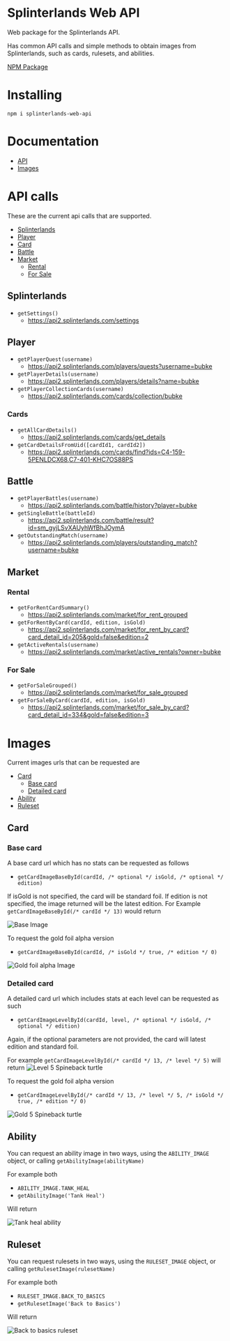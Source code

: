 # Splinterlands Web API

Web package for the Splinterlands API.

Has common API calls and simple methods to obtain images from Splinterlands, such as cards, rulesets, and abilities.

[NPM Package](https://www.npmjs.com/package/splinterlands-web-api)

# Installing

`npm i splinterlands-web-api`

# Documentation

- [API](#api-calls)
- [Images](#images)

# API calls

These are the current api calls that are supported.

- [Splinterlands](#splinterlands)
- [Player](#player)
- [Card](#card)
- [Battle](#battle)
- [Market](#market)
  - [Rental](#rental)
  - [For Sale](#for-sale)

## Splinterlands

- `getSettings()`
  - https://api2.splinterlands.com/settings

## Player

- `getPlayerQuest(username)`
  - https://api2.splinterlands.com/players/quests?username=bubke
- `getPlayerDetails(username)`
  - https://api2.splinterlands.com/players/details?name=bubke
- `getPlayerCollectionCards(username)`
  - https://api2.splinterlands.com/cards/collection/bubke

### Cards

- `getAllCardDetails()`
  - https://api2.splinterlands.com/cards/get_details
- `getCardDetailsFromUid([cardId1, cardId2])`
  - https://api2.splinterlands.com/cards/find?ids=C4-159-5PENLDCX68,C7-401-KHC7OS88PS

## Battle

- `getPlayerBattles(username)`
  - https://api2.splinterlands.com/battle/history?player=bubke
- `getSingleBattle(battleId)`
  - https://api2.splinterlands.com/battle/result?id=sm_gyjLSvXAUyhWfBhJOymA
- `getOutstandingMatch(username)`
  - https://api2.splinterlands.com/players/outstanding_match?username=bubke

## Market

### Rental

- `getForRentCardSummary()`
  - https://api2.splinterlands.com/market/for_rent_grouped
- `getForRentByCard(cardId, edition, isGold)`
  - https://api2.splinterlands.com/market/for_rent_by_card?card_detail_id=205&gold=false&edition=2
- `getActiveRentals(username)`
  - https://api2.splinterlands.com/market/active_rentals?owner=bubke

### For Sale

- `getForSaleGrouped()`
  - https://api2.splinterlands.com/market/for_sale_grouped
- `getForSaleByCard(cardId, edition, isGold)`
  - https://api2.splinterlands.com/market/for_sale_by_card?card_detail_id=334&gold=false&edition=3

# Images

Current images urls that can be requested are

- [Card](#card)
  - [Base card](#base-card)
  - [Detailed card](#detailed-card)
- [Ability](#ability)
- [Ruleset](#ruleset)

## Card

### Base card

A base card url which has no stats can be requested as follows

- `getCardImageBaseById(cardId, /* optional */ isGold, /* optional */ edition)`

If isGold is not specified, the card will be standard foil. If edition is not specified, the image returned will be the latest edition. For Example `getCardImageBaseById(/* cardId */ 13)` would return

![Base Image](https://d36mxiodymuqjm.cloudfront.net/cards_beta/Spineback%20Turtle.png)

To request the gold foil alpha version

- `getCardImageBaseById(cardId, /* isGold */ true, /* edition */ 0)`

![Gold foil alpha Image](https://d36mxiodymuqjm.cloudfront.net/cards_v2.2/Spineback%20Turtle_gold.png)

### Detailed card

A detailed card url which includes stats at each level can be requested as such

- `getCardImageLevelById(cardId, level, /* optional */ isGold, /* optional */ edition)`

Again, if the optional parameters are not provided, the card will latest edition and standard foil.

For example `getCardImageLevelById(/* cardId */ 13, /* level */ 5)` will return
![Level 5 Spineback turtle](https://d36mxiodymuqjm.cloudfront.net/cards_by_level/beta/Spineback%20Turtle_lv5.png)

To request the gold foil alpha version

- `getCardImageLevelById(/* cardId */ 13, /* level */ 5, /* isGold */ true, /* edition */ 0)`

![Gold 5 Spineback turtle](https://d36mxiodymuqjm.cloudfront.net/cards_by_level/alpha/Spineback%20Turtle_lv5_gold.png)

## Ability

You can request an ability image in two ways, using the `ABILITY_IMAGE` object, or calling `getAbilityImage(abilityName)`

For example both

- `ABILITY_IMAGE.TANK_HEAL`
- `getAbilityImage('Tank Heal')`

Will return

![Tank heal ability](https://d36mxiodymuqjm.cloudfront.net/website/abilities/ability_tank-heal.png)

## Ruleset

You can request rulesets in two ways, using the `RULESET_IMAGE` object, or calling `getRulesetImage(rulesetName)`

For example both

- `RULESET_IMAGE.BACK_TO_BASICS`
- `getRulesetImage('Back to Basics')`

Will return

![Back to basics ruleset](https://d36mxiodymuqjm.cloudfront.net/website/icons/rulesets/new/img_combat-rule_back-to-basics_150.png)
